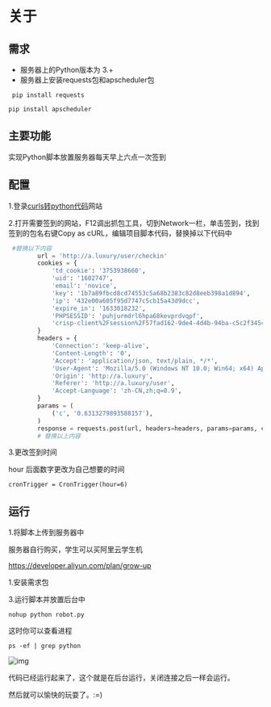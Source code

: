 # 关于

## 需求

- 服务器上的Python版本为 3.+
- 服务器上安装requests包和apscheduler包

` pip install requests` 

`pip install apscheduler`

## 主要功能

实现Python脚本放置服务器每天早上六点一次签到

## 配置

1.登录[curls转python代码](https://curl.trillworks.com/)网站

2.打开需要签到的网站，F12调出抓包工具，切到Network一栏，单击签到，找到签到的包名右键Copy as cURL，编辑项目脚本代码，替换掉以下代码中

```python
 #替换以下内容
        url = 'http://a.luxury/user/checkin'
        cookies = {
            'td_cookie': '3753938660',
            'uid': '1602747',
            'email': 'novice',
            'key': '1b7a89fbcd8cd74553c5a68b2383c82d8eeb398a1d894',
            'ip': '432e00a605f95d7747c5cb15a43d9dcc',
            'expire_in': '1633018232',
            'PHPSESSID': 'puhjurmdrl6hpa68kevprdvqpf',
            'crisp-client%2Fsession%2F57fad162-9de4-4d4b-94ba-c5c2f345cf0e': 'session_90b24fa7-08f9-4cd9-ac90-7f8cbc758ebb',
        }
        headers = {
            'Connection': 'keep-alive',
            'Content-Length': '0',
            'Accept': 'application/json, text/plain, */*',
            'User-Agent': 'Mozilla/5.0 (Windows NT 10.0; Win64; x64) AppleWebKit/537.36 (KHTML, like Gecko) Chrome/89.0.4389.90 Safari/537.36',
            'Origin': 'http://a.luxury',
            'Referer': 'http://a.luxury/user',
            'Accept-Language': 'zh-CN,zh;q=0.9',
        }
        params = (
            ('c', '0.6313279893588157'),
        )
        response = requests.post(url, headers=headers, params=params, cookies=cookies, verify=False)
        # 替换以上内容
```

3.更改签到时间

hour 后面数字更改为自己想要的时间

`cronTrigger = CronTrigger(hour=6)` 

## 运行

1.将脚本上传到服务器中

服务器自行购买，学生可以买阿里云学生机

https://developer.aliyun.com/plan/grow-up

1.安装需求包

3.运行脚本并放置后台中

```shell
nohup python robot.py
```

这时你可以查看进程

```shell
ps -ef | grep python
```

![img](https://img-blog.csdnimg.cn/20190410193901230.png)

代码已经运行起来了，这个就是在后台运行，关闭连接之后一样会运行。

然后就可以愉快的玩耍了。:=)

